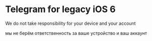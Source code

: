 # Telegram for legacy iOS 6

We do not take responsibility for your device and your account

мы не берём ответственность за ваше устройство и ваш аккаунт
